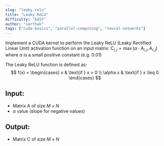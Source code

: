 ```yaml
---
slug: "leaky-relu"
title: "Leaky ReLU"
difficulty: "EASY"
author: "sarthak"
tags: ["cuda-basics", "parallel-computing", "neural-networks"]
---
```


Implement a CUDA kernel to perform the Leaky ReLU (Leaky Rectified Linear Unit) activation function on an input matrix:
$\text{C}_{i,j} = \max(\alpha \cdot \text{A}_{i,j}, \text{A}_{i,j})$ where $\alpha$ is a small positive constant (e.g. 0.01)

The Leaky ReLU function is defined as:
$$
f(x) = \begin{cases} 
x & \text{if } x > 0 \\
\alpha x & \text{if } x \leq 0 
\end{cases}
$$

## Input:
- Matrix $\text{A}$ of size $M \times N$ 
- $\alpha$ value (slope for negative values)

## Output:
- Matrix $\text{C}$ of size $M \times N$